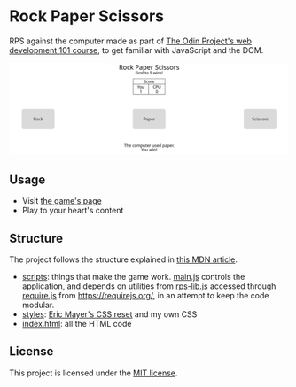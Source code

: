 # Rock Paper Scissors

RPS against the computer made as part of [The Odin Project's web development 101
course](https://www.theodinproject.com/courses/foundations/lessons/rock-paper-scissors),
to get familiar with JavaScript and the DOM.

![Screenshot of a game](./screenshot.png)

## Usage

- Visit [the game's page](https://lcyne.github.io/top-rock-paper-scissors/)
- Play to your heart's content

## Structure

The project follows the structure explained in [this MDN
article](https://developer.mozilla.org/en-US/docs/Learn/Getting_started_with_the_web/Dealing_with_files).
- [scripts](./scripts/): things that make the game work. [main.js](./scripts/main.js) controls the application, and depends on utilities
from [rps-lib.js](./scripts/rps-lib.js) accessed through
[require.js](./scripts/require.js) from https://requirejs.org/, in an attempt to
keep the code modular.
- [styles](./styles/): [Eric Mayer's CSS
  reset](https://meyerweb.com/eric/tools/css/reset/) and my own CSS
- [index.html](./index.html): all the HTML code

## License

This project is licensed under the [MIT license](./LICENSE).
